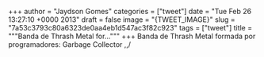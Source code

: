 
+++
author = "Jaydson Gomes"
categories = ["tweet"]
date = "Tue Feb 26 13:27:10 +0000 2013"
draft = false
image = "{TWEET_IMAGE}"
slug = "7a53c3793c80a6323de0aa4eb1d547ac3f82c923"
tags = ["tweet"]
title = """Banda de Thrash Metal for..."""
+++
Banda de Thrash Metal formada por programadores: Garbage Collector \,,/
